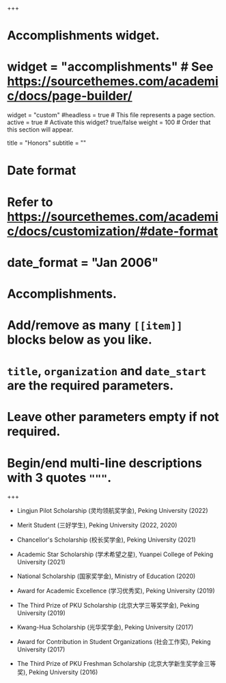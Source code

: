 +++
# Accomplishments widget.
# widget = "accomplishments"  # See https://sourcethemes.com/academic/docs/page-builder/
widget = "custom"
#headless = true  # This file represents a page section.
active = true  # Activate this widget? true/false
weight = 100  # Order that this section will appear.

title = "Honors"
subtitle = ""

# Date format
#   Refer to https://sourcethemes.com/academic/docs/customization/#date-format
# date_format = "Jan 2006"

# Accomplishments.
#   Add/remove as many `[[item]]` blocks below as you like.
#   `title`, `organization` and `date_start` are the required parameters.
#   Leave other parameters empty if not required.
#   Begin/end multi-line descriptions with 3 quotes `"""`.

+++

- Lingjun Pilot Scholarship (灵均领航奖学金), Peking University (2022)

- Merit Student (三好学生), Peking University (2022, 2020)

- Chancellor's Scholarship (校长奖学金), Peking University (2021)

- Academic Star Scholarship (学术希望之星), Yuanpei College of Peking University (2021)

- National Scholarship (国家奖学金), Ministry of Education (2020)

- Award for Academic Excellence (学习优秀奖), Peking University (2019)

- The Third Prize of PKU Scholarship (北京大学三等奖学金), Peking University (2019)

- Kwang-Hua Scholarship (光华奖学金), Peking University (2017)

- Award for Contribution in Student Organizations (社会工作奖), Peking University (2017)

- The Third Prize of PKU Freshman Scholarship (北京大学新生奖学金三等奖), Peking University (2016)

<!-- - ... -->






